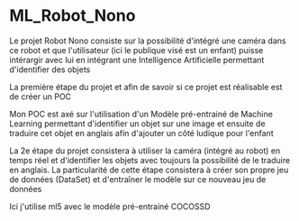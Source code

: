 # ML_Robot_Nono
 Le projet Robot Nono consiste sur la possibilité d'intégré une caméra dans ce robot et que l'utilisateur (ici le publique visé est un enfant) puisse intérargir avec lui en intégrant une Intelligence Artificielle permettant d'identifier des objets

La première étape du projet et afin de savoir si ce projet est réalisable est de créer un POC

Mon POC est axé sur l'utilisation d'un Modèle pré-entrainé de Machine Learning permettant d'identifier un objet sur une image et ensuite de traduire cet objet en anglais afin d'ajouter un côté ludique pour l'enfant

La 2e étape du projet consistera à utiliser la caméra (intégré au robot) en temps réel et d'identifier les objets avec toujours la possibilité de le traduire en anglais.
La particularité de cette étape consistera à créer son propre jeu de données (DataSet) et d'entraîner le modèle sur ce nouveau jeu de données

Ici j'utilise ml5 avec le modèle pré-entrainé COCOSSD
